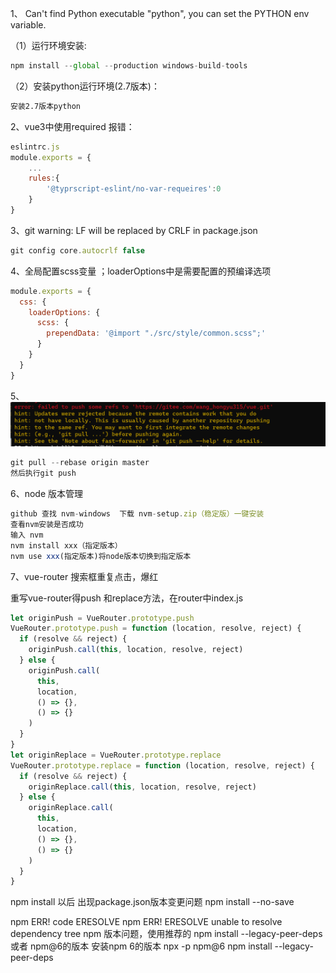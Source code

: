 

1、 Can't find Python executable "python", you can set the PYTHON env variable.

（1）运行环境安装:

```js
npm install --global --production windows-build-tools
```

（2）安装python运行环境(2.7版本)：

```tex
安装2.7版本python
```

2、vue3中使用required 报错：

```js
eslintrc.js
module.exports = {
    ...
    rules:{
        '@typrscript-eslint/no-var-requeires':0
    }
}
```

3、git warning: LF will be replaced by CRLF in package.json

```js
git config core.autocrlf false 
```

4、全局配置scss变量 ；loaderOptions中是需要配置的预编译选项

```js
module.exports = {
  css: {
    loaderOptions: {
      scss: {
        prependData: '@import "./src/style/common.scss";'
      }
    }
  }
}
```
5、![输入图片说明](image.png)
```js
git pull --rebase origin master
然后执行git push
```

6、node 版本管理

```js
github 查找 nvm-windows  下载 nvm-setup.zip（稳定版）一键安装 
查看nvm安装是否成功
输入 nvm
nvm install xxx（指定版本）
nvm use xxx(指定版本)将node版本切换到指定版本
```

7、vue-router 搜索框重复点击，爆红

重写vue-router得push 和replace方法，在router中index.js

```js
let originPush = VueRouter.prototype.push
VueRouter.prototype.push = function (location, resolve, reject) {
  if (resolve && reject) {
    originPush.call(this, location, resolve, reject)
  } else {
    originPush.call(
      this,
      location,
      () => {},
      () => {}
    )
  }
}
let originReplace = VueRouter.prototype.replace
VueRouter.prototype.replace = function (location, resolve, reject) {
  if (resolve && reject) {
    originReplace.call(this, location, resolve, reject)
  } else {
    originReplace.call(
      this,
      location,
      () => {},
      () => {}
    )
  }
}
```

npm install 以后 出现package.json版本变更问题
npm install --no-save

npm ERR! code ERESOLVE npm ERR! ERESOLVE unable to resolve dependency tree
npm 版本问题，使用推荐的 npm install --legacy-peer-deps  或者 npm@6的版本
安装npm 6的版本 npx -p npm@6 npm install --legacy-peer-deps
